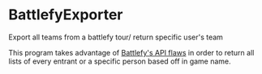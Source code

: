 # BattlefyExporter
Export all teams from a battlefy tour/ return specific user's team

This program takes advantage of [Battlefy's API flaws](https://www.invenglobal.com/articles/8591/for-months-battlefy-knew-their-faulty-api-was-hurting-hearthstone-esports-integrity-but-the-platform-didnt-bother-telling-anyone) in order to return all lists of every entrant or a specific person based off in game name. 
